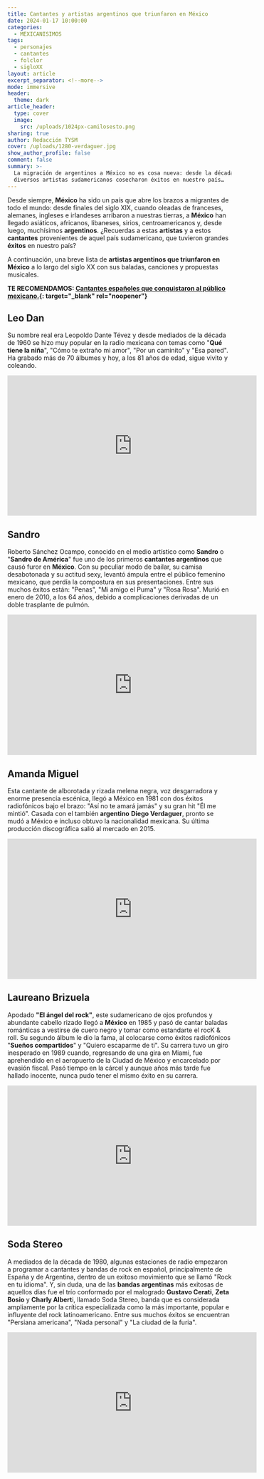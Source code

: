 ```yaml
---
title: Cantantes y artistas argentinos que triunfaron en México
date: 2024-01-17 10:00:00
categories:
  - MEXICANISIMOS
tags:
  - personajes
  - cantantes
  - folclor
  - sigloXX
layout: article
excerpt_separator: <!--more-->
mode: immersive
header:
  theme: dark
article_header:
  type: cover
  image:
    src: /uploads/1024px-camilosesto.png
sharing: true
author: Redacción TYSM
cover: /uploads/1280-verdaguer.jpg
show_author_profile: false
comment: false
summary: >-
  La migración de argentinos a México no es cosa nueva: desde la década de 1970,
  diversos artistas sudamericanos cosecharon éxitos en nuestro país…
---
```

Desde siempre, **México** ha sido un país que abre los brazos a migrantes de todo el mundo: desde finales del siglo XIX, cuando oleadas de franceses, alemanes, ingleses e irlandeses arribaron a nuestras tierras, a **México** han llegado asiáticos, africanos, libaneses, sirios, centroamericanos y, desde luego, muchísimos **argentinos**. ¿Recuerdas a estas **artistas** y a estos **cantantes** provenientes de aquel país sudamericano, que tuvieron grandes **éxitos** en nuestro país?

A continuación, una breve lista de **artistas argentinos que triunfaron en México** a lo largo del siglo XX con sus baladas, canciones y propuestas musicales.

**TE RECOMENDAMOS: [Cantantes españoles que conquistaron al público mexicano.](https://blog.tonoysumariachi.com/mexicanisimos/2023/09/19/cantantes-espa%C3%B1oles-que-conquistaron-al-p%C3%BAblico-mexicano.html){: target="_blank" rel="noopener"}**

## Leo Dan

Su nombre real era Leopoldo Dante Tévez y desde mediados de la década de 1960 se hizo muy popular en la radio mexicana con temas como "**Qué tiene la niña**", "Cómo te extraño mi amor", "Por un caminito" y "Esa pared". Ha grabado más de 70 álbumes y hoy, a los 81 años de edad, sigue vivito y coleando.

<iframe width="560" height="315" src="https://www.youtube.com/embed/IQPhLCkUugw?si=1KJd5IVdPEqTqyJA&amp;start=42" title="YouTube video player" frameborder="0" allow="accelerometer; autoplay; clipboard-write; encrypted-media; gyroscope; picture-in-picture; web-share" allowfullscreen=""></iframe>

## Sandro

Roberto Sánchez Ocampo, conocido en el medio artístico como **Sandro** o "**Sandro de América**" fue uno de los primeros **cantantes argentinos** que causó furor en **México**. Con su peculiar modo de bailar, su camisa desabotonada y su actitud sexy, levantó ámpula entre el público femenino mexicano, que perdía la compostura en sus presentaciones. Entre sus muchos éxitos están: "Penas", "Mi amigo el Puma" y "Rosa Rosa". Murió en enero de 2010, a los 64 años, debido a complicaciones derivadas de un doble trasplante de pulmón.

<iframe width="560" height="315" src="https://www.youtube.com/embed/cmMmAyP8N4c?si=ssPwNZFrwn2h4-U2&amp;start=42" title="YouTube video player" frameborder="0" allow="accelerometer; autoplay; clipboard-write; encrypted-media; gyroscope; picture-in-picture; web-share" allowfullscreen=""></iframe>

## Amanda Miguel

Esta cantante de alborotada y rizada melena negra, voz desgarradora y enorme presencia escénica, llegó a México en 1981 con dos éxitos radiofónicos bajo el brazo: "Así no te amará jamás" y su gran hit "Él me mintió". Casada con el también **argentino** **Diego Verdaguer**, pronto se mudó a México e incluso obtuvo la nacionalidad mexicana. Su última producción discográfica salió al mercado en 2015.

<iframe width="560" height="315" src="https://www.youtube.com/embed/JP1JGX-AFts?si=D1S2QbfFASltZu9b&amp;start=42" title="YouTube video player" frameborder="0" allow="accelerometer; autoplay; clipboard-write; encrypted-media; gyroscope; picture-in-picture; web-share" allowfullscreen=""></iframe>

## Laureano Brizuela

Apodado **"El ángel del rock"**, este sudamericano de ojos profundos y abundante cabello rizado llegó a **México** en 1985 y pasó de cantar baladas románticas a vestirse de cuero negro y tomar como estandarte el rocK & roll. Su segundo álbum le dio la fama, al colocarse como éxitos radiofónicos "**Sueños compartidos**" y "Quiero escaparme de ti". Su carrera tuvo un giro inesperado en 1989 cuando, regresando de una gira en Miami, fue aprehendido en el aeropuerto de la Ciudad de México y encarcelado por evasión fiscal. Pasó tiempo en la cárcel y aunque años más tarde fue hallado inocente, nunca pudo tener el mismo éxito en su carrera.

<iframe width="560" height="315" src="https://www.youtube.com/embed/KVpMK2SfejA?si=bB0FpjjjDcfenUsX&amp;start=42" title="YouTube video player" frameborder="0" allow="accelerometer; autoplay; clipboard-write; encrypted-media; gyroscope; picture-in-picture; web-share" allowfullscreen=""></iframe>

## Soda Stereo

A mediados de la década de 1980, algunas estaciones de radio empezaron a programar a cantantes y bandas de rock en español, principalmente de España y de Argentina, dentro de un exitoso movimiento que se llamó "Rock en tu idioma". Y, sin duda, una de las **bandas argentinas** más exitosas de aquellos días fue el trío conformado por el malogrado **Gustavo Cerati**, **Zeta Bosio** y **Charly Albert**i, llamado Soda Stereo, banda que es considerada ampliamente por la crítica especializada como la más importante, popular e influyente del rock latinoamericano. Entre sus muchos éxitos se encuentran "Persiana americana", "Nada personal" y "La ciudad de la furia".

<iframe width="560" height="315" src="https://www.youtube.com/embed/mvWJpC-nyM4?si=zpumpLu0ASLpLWEv&amp;start=42" title="YouTube video player" frameborder="0" allow="accelerometer; autoplay; clipboard-write; encrypted-media; gyroscope; picture-in-picture; web-share" allowfullscreen></iframe>